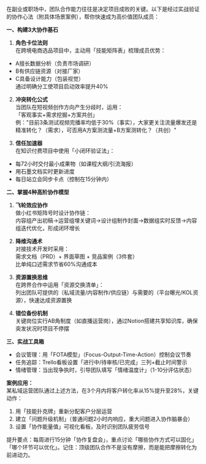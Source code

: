 在副业或职场中，团队合作能力往往是决定项目成败的关键。以下是经过实战验证的协作心法（附具体场景案例），帮你快速成为高价值团队成员：

**一、构建3大协作基石**
1. **角色卡位法则**  
在跨境电商选品项目中，主动用「技能矩阵表」梳理成员优势：  
- A擅长数据分析（负责市场调研）  
- B有供应链资源（对接厂家）  
- C具备设计能力（包装视觉）  
通过明确分工使项目启动效率提升40%

2. **冲突转化公式**  
当团队在短视频创作方向产生分歧时，运用：  
「客观事实+需求挖掘+方案共创」  
例："目前3条测试视频完播率均低于30%（事实），大家更关注流量爆发还是精准转化？（需求），可否用A方案测流量+B方案测转化？（共创）"

3. **信任加速器**  
在知识付费项目中使用「小闭环验证法」：  
- 每72小时交付最小成果物（如课程大纲/引流海报）  
- 用石墨文档实时更新进度  
- 每日站立会同步卡点（控制在15分钟内）

**二、掌握4种高阶协作模型**  
1. **飞轮效应协作**  
做小红书矩阵号时设计协作链：  
内容组产出初稿→运营组埋关键词→设计组制作封面→数据组实时反馈→内容组迭代优化，形成闭环增长

2. **降维沟通术**  
对接技术开发时采用：  
需求文档（PRD）+ 界面草图 + 竞品案例（3件套）  
比单纯口述需求节省60%沟通成本

3. **资源置换思维**  
在跨界合作中运用「资源交换清单」：  
列出团队可提供的（私域流量/内容制作/供应链）与需要的（平台曝光/KOL资源），快速达成资源置换

4. **错位备份机制**  
关键岗位实行AB角制度（如直播运营岗），通过Notion搭建共享知识库，确保突发状况时项目不停摆

**三、实战工具箱**  
- 会议管理：用「FOTA模型」（Focus-Output-Time-Action）控制会议节奏  
- 任务追踪：Trello看板设置「进行中/待审核/已完成」三列+截止时间警示  
- 情绪管理：当出现争执时，引导团队填写「情绪温度计」（1-10分评估状态）

**案例应用：**  
某私域运营团队通过上述方法，在3个月内将客户转化率从15%提升至28%，关键动作：  
1. 用「技能扑克牌」重新分配客户分层运营  
2. 建立「问题升级机制」（普通问题2小时内响应，重大问题进入协作脑暴会）  
3. 设置「协作能量值」可视化看板，及时识别团队疲劳信号

提升要点：每周进行15分钟「协作复盘会」，重点讨论「哪些协作方式可以固化」「哪个环节可以优化」。记住：顶级团队合作不是没有摩擦，而是能把摩擦转化为前进动力。

